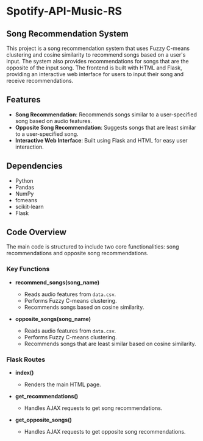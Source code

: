 # Spotify-API-Music-RS

## Song Recommendation System
This project is a song recommendation system that uses Fuzzy C-means clustering and cosine similarity to recommend songs based on a user's input. The system also provides recommendations for songs that are the opposite of the input song. The frontend is built with HTML and Flask, providing an interactive web interface for users to input their song and receive recommendations.

## Features
- **Song Recommendation**: Recommends songs similar to a user-specified song based on audio features.
- **Opposite Song Recommendation**: Suggests songs that are least similar to a user-specified song.
- **Interactive Web Interface**: Built using Flask and HTML for easy user interaction.

## Dependencies
- Python 
- Pandas
- NumPy
- fcmeans
- scikit-learn
- Flask

## Code Overview
The main code is structured to include two core functionalities: song recommendations and opposite song recommendations.

### Key Functions
- **recommend_songs(song_name)**
  - Reads audio features from `data.csv`.
  - Performs Fuzzy C-means clustering.
  - Recommends songs based on cosine similarity.

- **opposite_songs(song_name)**
  - Reads audio features from `data.csv`.
  - Performs Fuzzy C-means clustering.
  - Recommends songs that are least similar based on cosine similarity.

### Flask Routes
- **index()**
  - Renders the main HTML page.

- **get_recommendations()**
  - Handles AJAX requests to get song recommendations.

- **get_opposite_songs()**
  - Handles AJAX requests to get opposite song recommendations.
